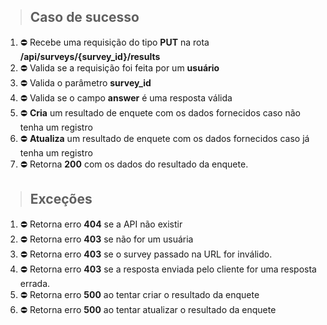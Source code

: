 > ## Caso de sucesso

1. ⛔ Recebe uma requisição do tipo **PUT** na rota **/api/surveys/{survey_id}/results**
2. ⛔ Valida se a requisição foi feita por um **usuário**
3. ⛔ Valida o parâmetro **survey_id**
4. ⛔ Valida se o campo **answer** é uma resposta válida
5. ⛔ **Cria** um resultado de enquete com os dados fornecidos caso não tenha um registro
6. ⛔ **Atualiza** um resultado de enquete com os dados fornecidos caso já tenha um registro
7. ⛔ Retorna **200** com os dados do resultado da enquete.

> ## Exceções

1. ⛔ Retorna erro **404** se a API não existir
2. ⛔ Retorna erro **403** se não for um usuária
3. ⛔ Retorna erro **403** se o survey passado na URL for inválido.
4. ⛔ Retorna erro **403** se a resposta enviada pelo cliente for uma resposta errada.
5. ⛔ Retorna erro **500** ao tentar criar o resultado da enquete
6. ⛔ Retorna erro **500** ao tentar atualizar o resultado da enquete
